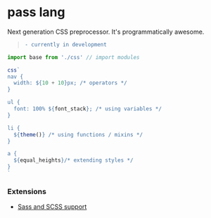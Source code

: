 # pass lang
Next generation CSS preprocessor. It's programmatically awesome.
> ```diff
> - currently in development
> ```

```js
import base from './css' // import modules

css`
nav {
  width: ${10 + 10}px; /* operators */
}

ul {
  font: 100% ${font_stack}; /* using variables */
}

li {
  ${theme()} /* using functions / mixins */
}

a {
  ${equal_heights}/* extending styles */
}
`
```

### Extensions
- [Sass and SCSS support](https://github.com/ksenginew/pass-lang/tree/main/packages/sass)
